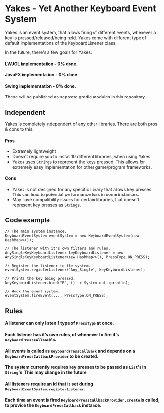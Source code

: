 # Yakes - Yet Another Keyboard Event System

Yakes is an event system, that allows firing of different events, whenever a
key is pressed/released/being held. Yakes come with different type of default
implementations of the KeyboardListener class.

In the future, there's a few goals for Yakes:

#### LWJGL implementation - 0% done.
#### JavaFX implementation - 0% done.
#### Swing implementation - 0% done.

These will be published as separate gradle modules in this repository.

## Independent
Yakes is completely independent of any other libraries. There are both pros & cons to this.

#### Pros
- Extremely lightweight
- Doesn't require you to install 10 different libraries, when using Yakes
- Yakes uses `String`s to represent the keys pressed. This allows for extremely easy implementation for other game/program frameworks.

#### Cons
- Yakes is not designed for any specific library that allows key presses. This can lead to potential performance loss in some instances.
- May have compatibility issues for certain libraries, that doesn't represent key presses as `String`s.

## Code example

```´java
// The main system instance.
KeyboardEventSystem eventSystem = new KeyboardEventSystem(new HashMap<>());

// The listener with it's own filters and rules.
AnySingleKeyKeyboardListener keyKeyboardListener = new AnySingleKeyKeyboardListener(new HashMap<>(), PressType.ON_PRESS);

// Register the listener to the system.
eventSystem.registerListener("Any_Single", keyKeyboardListener);

// Prints the key being pressed.
keyKeyboardListener.bind("R", () -> System.out::println);

// Hook the event system.
eventSystem.fireEvent(..., PressType.ON_PRESS);
```

## Rules
#### A listener can only listen 1 type of `PressType` at once. 
#### Each listener has it's own rules, of whenever to fire it's `KeyboardPressCallback`'s.
#### All events is called as `KeyboardPressCallBack` and depends on a `KeyboardPressCallbackProvider` to be created.
#### The system currently requires key presses to be passed as `List`'s in `String`'s. This may change in the future
#### All listeners require an id that is set during `KeyboardEventSystem.registerListener`.
#### Each time an event is fired `KeyboardPressCallbackProvider.create` is called, to provide the `KeyboardPressCallback` instance.
